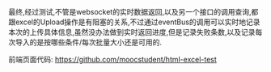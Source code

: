 最终,经过测试,不管是websocket的实时数据返回,以及另一个接口的调用查询,都跟excel的Upload操作是有阻塞的关系,不过通过eventBus的调用可以实时地记录本次的上传具体信息,虽然没办法做到实时返回进度,但是记录失败条数,以及记录每次导入的是按哪些条件/每次批量大小还是可用的.

前端页面代码: https://github.com/moocstudent/html-excel-test
